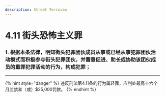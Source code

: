 ```yaml
---
description: Street Terroism
---
```


# 4.11 街头恐怖主义罪

### 1. 根据本条法律，明知街头犯罪团伙成员从事或已经从事犯罪团伙活动模式而积极参与街头犯罪团伙，并蓄意促进、助长或协助该团伙成员的重罪犯罪活动的行为，构成犯罪；

***

{% hint style="danger" %}
违反刑法第4.11条的行为属轻罪，应判处最高十六个月监禁和（或）$25,000罚款。
{% endhint %}